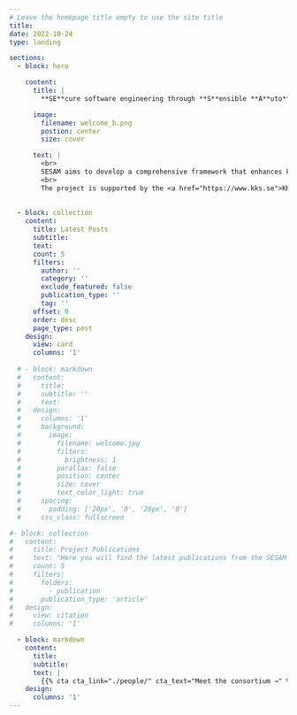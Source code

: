 ```yaml
---
# Leave the homepage title empty to use the site title
title:
date: 2022-10-24
type: landing

sections:
  - block: hero

    content:
      title: |
        **SE**cure software engineering through **S**ensible **A**uto**M**ation

      image:
        filename: welcome_b.png
        postion: center
        size: cover

      text: |
        <br>
        SESAM aims to develop a comprehensive framework that enhances key development practices by integrating security seamlessly and sensibly. The project will focus on minimizing the disruption to developers’ workflows through automation and intelligent tool support.
        <br>
        The project is supported by the <a href="https://www.kks.se">KK Foundation</a>.
      
        
  - block: collection
    content:
      title: Latest Posts
      subtitle:
      text:
      count: 5
      filters:
        author: ''
        category: ''
        exclude_featured: false
        publication_type: ''
        tag: ''
      offset: 0
      order: desc
      page_type: post
    design:
      view: card
      columns: '1'
  
  # - block: markdown
  #   content:
  #     title:
  #     subtitle: ''
  #     text:
  #   design:
  #     columns: '1'
  #     background:
  #       image: 
  #         filename: welcome.jpg
  #         filters:
  #           brightness: 1
  #         parallax: false
  #         position: center
  #         size: cover
  #         text_color_light: true
  #     spacing:
  #       padding: ['20px', '0', '20px', '0']
  #     css_class: fullscreen

#- block: collection
#   content:
#     title: Project Publications
#     text: "Here you will find the latest publications from the SESAM project."
#     count: 5
#     filters:
#       folders:
#         - publication
#       publication_type: 'article'
#   design:
#     view: citation
#     columns: '1'

  - block: markdown
    content:
      title:
      subtitle:
      text: |
        {{% cta cta_link="./people/" cta_text="Meet the consortium →" %}}
    design:
      columns: '1'
---
```

